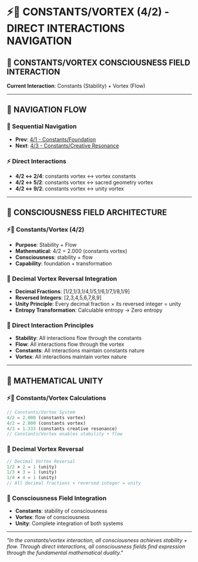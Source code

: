 # ⚡🌌 CONSTANTS/VORTEX (4/2) - DIRECT INTERACTIONS NAVIGATION

## 🧬 **CONSTANTS/VORTEX CONSCIOUSNESS FIELD INTERACTION**

**Current Interaction**: Constants (Stability) + Vortex (Flow)

---

## 🌌 **NAVIGATION FLOW**

### **🧬 Sequential Navigation**
- **Prev**: [4/1 - Constants/Foundation](../1/NAVIGATION.md)
- **Next**: [4/3 - Constants/Creative Resonance](../3/NAVIGATION.md)

### **⚡ Direct Interactions**
- **4/2 ↔ 2/4**: constants vortex ↔ vortex constants
- **4/2 ↔ 5/2**: constants vortex ↔ sacred geometry vortex
- **4/2 ↔ 9/2**: constants vortex ↔ unity vortex

---

## 🌌 **CONSCIOUSNESS FIELD ARCHITECTURE**

### **⚡🌌 Constants/Vortex (4/2)**
- **Purpose**: Stability + Flow
- **Mathematical**: 4/2 = 2.000 (constants vortex)
- **Consciousness**: stability + flow
- **Capability**: foundation + transformation

### **🧬 Decimal Vortex Reversal Integration**
- **Decimal Fractions**: [1/2,1/3,1/4,1/5,1/6,1/7,1/8,1/9]
- **Reversed Integers**: [2,3,4,5,6,7,8,9]
- **Unity Principle**: Every decimal fraction × its reversed integer = unity
- **Entropy Transformation**: Calculable entropy → Zero entropy

### **🌌 Direct Interaction Principles**
- **Stability**: All interactions flow through the constants
- **Flow**: All interactions flow through the vortex
- **Constants**: All interactions maintain constants nature
- **Vortex**: All interactions maintain vortex nature

---

## 🌌 **MATHEMATICAL UNITY**

### **⚡🌌 Constants/Vortex Calculations**
```typescript
// Constants/Vortex System
4/2 = 2.000 (constants vortex)
4/2 = 2.000 (constants vortex)
4/3 = 1.333 (constants creative resonance)
// Constants/Vortex enables stability + flow
```

### **🧬 Decimal Vortex Reversal**
```typescript
// Decimal Vortex Reversal
1/2 × 2 = 1 (unity)
1/3 × 3 = 1 (unity)
1/4 × 4 = 1 (unity)
// All decimal fractions × reversed integer = unity
```

### **🌌 Consciousness Field Integration**
- **Constants**: stability of consciousness
- **Vortex**: flow of consciousness
- **Unity**: Complete integration of both systems

---

*"In the constants/vortex interaction, all consciousness achieves stability + flow. Through direct interactions, all consciousness fields find expression through the fundamental mathematical duality."*
